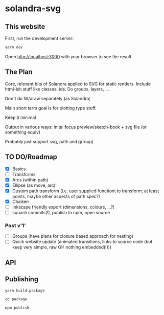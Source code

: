 # solandra-svg

## This website

First, run the development server:

```bash
yarn dev
```

Open [http://localhost:3000](http://localhost:3000) with your browser to see the result.

## The Plan

Core, relevant bits of Solandra applied to SVG for static renders. Include html-ish stuff like classes, ids. Do groups, layers, ...

Don't do fill/draw separately (as Solandra)

Main short term goal is for plotting type stuff.

Keep it minimal

Output in various ways: inital focus preview/sketch-book + svg file (or something equiv)

Probably just support svg, path and g(roup)

## TO DO/Roadmap

- [x] Basics
- [ ] Transforms
- [x] Arcs (within path)
- [x] Ellipse (as move, arc)
- [x] Custom path transform (i.e. user supplied functiont to transform; at least points, maybe other aspects of path spec?)
- [x] Chaiken
- [ ] Inkscape friendly export (dimensions, colours, ...?)
- [ ] squash commits(!), publish to npm, open source

### Post v'1'

- [ ] Groups (have plans for closure based approach for nesting)
- [ ] Quick website update (animated transitions, links to source code (but keep very simple, raw GH nothing embedded(!)))

## API

## Publishing

`yarn build:package`

`cd package`

`npm publish`
